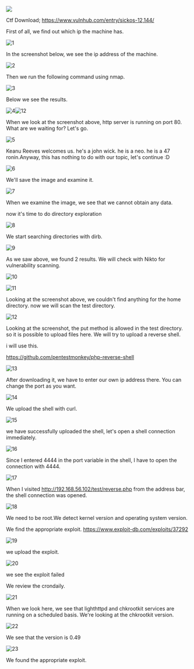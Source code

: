 

<img src="https://www.vulnhub.com/media/img/entry/watermarked/d1844af893edd2b0716dafa35a8172dc143c3911.png">

Ctf Download;
https://www.vulnhub.com/entry/sickos-12,144/

First of all, we find out which ip the machine has.


![1](https://user-images.githubusercontent.com/32979760/124518976-a7151b80-ddf0-11eb-8d20-2ed7fedd68b6.PNG)

In the screenshot below, we see the ip address of the machine.

![2](https://user-images.githubusercontent.com/32979760/124519211-4c2ff400-ddf1-11eb-9403-b1acd11c975e.PNG)

Then we run the following command using nmap.

![3](https://user-images.githubusercontent.com/32979760/124519278-7f728300-ddf1-11eb-89b6-275961b6f749.PNG)

Below we see the results.

![4](https://user-images.githubusercontent.com/32979760/124519353-b6489900-ddf1-11eb-870d-4a2f4650b41f.PNG)![12](https://user-images.githubusercontent.com/32979760/124520366-f1000080-ddf4-11eb-90e9-4d7841ac2982.PNG)


When we look at the screenshot above, http server is running on port 80. What are we waiting for? Let's go.

![5](https://user-images.githubusercontent.com/32979760/124519411-e7c16480-ddf1-11eb-84a6-aae415a054e8.PNG)

Keanu Reeves welcomes us. he's a john wick. he is a neo. he is a 47 ronin.Anyway, this has nothing to do with our topic, let's continue :D

![6](https://user-images.githubusercontent.com/32979760/124519563-5999ae00-ddf2-11eb-87f8-f75a34f25d5b.PNG)

We'll save the image and examine it.

![7](https://user-images.githubusercontent.com/32979760/124519757-e2b0e500-ddf2-11eb-8895-074086c6922d.PNG)

When we examine the image, we see that we cannot obtain any data.

now it's time to do directory exploration

![8](https://user-images.githubusercontent.com/32979760/124519815-2b689e00-ddf3-11eb-8885-02a3fe571f66.PNG)

We start searching directories with dirb.

![9](https://user-images.githubusercontent.com/32979760/124519884-610d8700-ddf3-11eb-84e3-4586340c1812.PNG)

As we saw above, we found 2 results. We will check with Nikto for vulnerability scanning.

![10](https://user-images.githubusercontent.com/32979760/124519973-adf15d80-ddf3-11eb-8770-6bce78fa6fee.PNG)

![11](https://user-images.githubusercontent.com/32979760/124520129-2f48f000-ddf4-11eb-821b-55842215803a.PNG)

Looking at the screenshot above, we couldn't find anything for the home directory. now we will scan the test directory.

![12](https://user-images.githubusercontent.com/32979760/124520391-0a08b180-ddf5-11eb-8bff-5ad0afed99dd.PNG)

Looking at the screenshot, the put method is allowed in the test directory. so it is possible to upload files here. We will try to upload a reverse shell.

i will use this.

https://github.com/pentestmonkey/php-reverse-shell

![13](https://user-images.githubusercontent.com/32979760/124520626-a763e580-ddf5-11eb-891f-9d108f90c887.PNG)

After downloading it, we have to enter our own ip address there.
You can change the port as you want.

![14](https://user-images.githubusercontent.com/32979760/124520849-5dc7ca80-ddf6-11eb-8d8b-20407d27b77a.PNG)

We upload the shell with curl.

![15](https://user-images.githubusercontent.com/32979760/124520940-9bc4ee80-ddf6-11eb-8dfb-ec6ee65e2405.PNG)

we have successfully uploaded the shell, let's open a shell connection immediately.

![16](https://user-images.githubusercontent.com/32979760/124521009-d038aa80-ddf6-11eb-917c-be579ec30a25.PNG)

Since I entered 4444 in the port variable in the shell, I have to open the connection with 4444.

![17](https://user-images.githubusercontent.com/32979760/124521300-af248980-ddf7-11eb-9b73-d98731ba620f.PNG)

When I visited http://192.168.56.102/test/reverse.php from the address bar, the shell connection was opened.

![18](https://user-images.githubusercontent.com/32979760/124521440-26f2b400-ddf8-11eb-866c-17242ba35626.PNG)

We need to be root.We detect kernel version and operating system version.

We find the appropriate exploit.
https://www.exploit-db.com/exploits/37292

![19](https://user-images.githubusercontent.com/32979760/124521646-fbbc9480-ddf8-11eb-8436-4badb48e1562.PNG)

we upload the exploit.

![20](https://user-images.githubusercontent.com/32979760/124522029-5d313300-ddfa-11eb-9c2e-e0a6bf0d54a7.PNG)

we see the exploit failed

We review the crondaily.

![21](https://user-images.githubusercontent.com/32979760/124522114-b8632580-ddfa-11eb-9289-82cf385ffd4d.PNG)

When we look here, we see that lighthttpd and chkrootkit services are running on a scheduled basis.
We're looking at the chkrootkit version.

![22](https://user-images.githubusercontent.com/32979760/124522212-1f80da00-ddfb-11eb-9aa5-bc4c565ba9c6.PNG)

We see that the version is 0.49

![23](https://user-images.githubusercontent.com/32979760/124522276-5bb43a80-ddfb-11eb-86f1-bcff8d03cd94.PNG)

We found the appropriate exploit.



